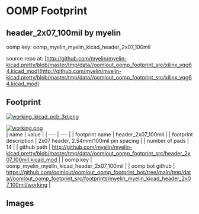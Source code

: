 # OOMP Footprint  
## header_2x07_100mil  by myelin  
  
oomp key: oomp_myelin_myelin_kicad_header_2x07_100mil  
  
source repo at: [http://github.com/myelin/myelin-kicad.pretty/blob/master/tmp/data//oomlout_oomp_footprint_src/xilinx_vqg64.kicad_mod](http://github.com/myelin/myelin-kicad.pretty/blob/master/tmp/data//oomlout_oomp_footprint_src/xilinx_vqg64.kicad_mod)  
## Footprint  
  
[![working_kicad_pcb_3d.png](working_kicad_pcb_3d_600.png)](working_kicad_pcb_3d.png)  
  
[![working.png](working_600.png)](working.png)  
| name | value | 
| --- | --- | 
| footprint name | header_2x07_100mil | 
| footprint description | 2x07 header, 2.54mm/100mil pin spacing | 
| number of pads | 14 | 
| github path | http://github.com/myelin/myelin-kicad.pretty/blob/master/tmp/data//oomlout_oomp_footprint_src/header_2x07_100mil.kicad_mod | 
| oomp key | oomp_myelin_myelin_kicad_header_2x07_100mil | 
| oomp bot github | https://github.com/oomlout/oomlout_oomp_footprint_bot/tree/main/tmp/data//oomlout_oomp_footprint_src/footprints/myelin_myelin_kicad_header_2x07_100mil/working | 
## Images  
